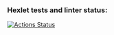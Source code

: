 ### Hexlet tests and linter status:
[![Actions Status](https://github.com/olyakharlova/frontend-project-46/workflows/hexlet-check/badge.svg)](https://github.com/olyakharlova/frontend-project-46/actions)